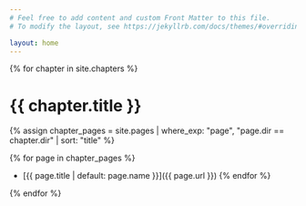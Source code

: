 ```yaml
---
# Feel free to add content and custom Front Matter to this file.
# To modify the layout, see https://jekyllrb.com/docs/themes/#overriding-theme-defaults

layout: home
---
```

{% for chapter in site.chapters %}
# {{ chapter.title }}

  {% assign chapter_pages = site.pages | where_exp: "page", "page.dir == chapter.dir" | sort: "title" %}

  {% for page in chapter_pages  %}
- [{{ page.title | default: page.name }}]({{ page.url }})
  {% endfor %}

{% endfor %}

